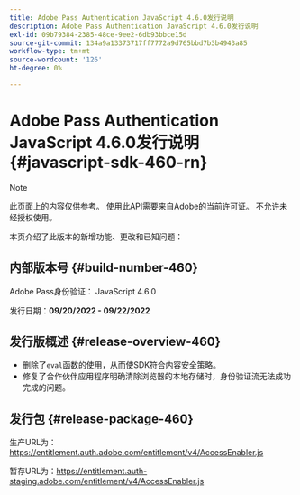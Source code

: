 ```yaml
---
title: Adobe Pass Authentication JavaScript 4.6.0发行说明
description: Adobe Pass Authentication JavaScript 4.6.0发行说明
exl-id: 09b79384-2385-48ce-9ee2-6db93bbce15d
source-git-commit: 134a9a13373717ff7772a9d765bbd7b3b4943a85
workflow-type: tm+mt
source-wordcount: '126'
ht-degree: 0%

---
```


# Adobe Pass Authentication JavaScript 4.6.0发行说明 {#javascript-sdk-460-rn}

>[!NOTE]
>
>此页面上的内容仅供参考。 使用此API需要来自Adobe的当前许可证。 不允许未经授权使用。

本页介绍了此版本的新增功能、更改和已知问题：

## 内部版本号 {#build-number-460}

Adobe Pass身份验证： JavaScript 4.6.0

发行日期：**09/20/2022 - 09/22/2022**

## 发行版概述 {#release-overview-460}

* 删除了`eval`函数的使用，从而使SDK符合内容安全策略。
* 修复了合作伙伴应用程序明确清除浏览器的本地存储时，身份验证流无法成功完成的问题。

## 发行包 {#release-package-460}

生产URL为：https://entitlement.auth.adobe.com/entitlement/v4/AccessEnabler.js

暂存URL为：https://entitlement.auth-staging.adobe.com/entitlement/v4/AccessEnabler.js
